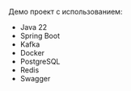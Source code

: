Демо проект с использованием:
* Java 22
* Spring Boot
* Kafka
* Docker
* PostgreSQL
* Redis
* Swagger
